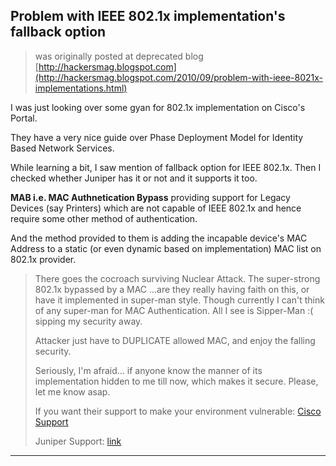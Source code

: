 ## Problem with IEEE 802.1x implementation's fallback option

> was originally posted at deprecated blog [http://hackersmag.blogspot.com](http://hackersmag.blogspot.com/2010/09/problem-with-ieee-8021x-implementations.html)

I was just looking over some gyan for 802.1x implementation on Cisco's Portal.

They have a very nice guide over Phase Deployment Model for Identity Based Network Services.

While learning a bit, I saw mention of fallback option for IEEE 802.1x. Then I checked whether Juniper has it or not and it supports it too.


**MAB i.e. MAC Authnetication Bypass** providing support for Legacy Devices (say Printers) which are not capable of IEEE 802.1x and hence require some other method of authentication.

And the method provided to them is adding the incapable device's MAC Address to a static (or even dynamic based on implementation) MAC list on 802.1x provider.

> There goes the cocroach surviving Nuclear Attack. The super-strong 802.1x bypassed by a MAC ...are they really having faith on this, or have it implemented in super-man style. Though currently I can't think of any super-man for MAC Authentication. All I see is Sipper-Man :( sipping my security away.
>
> Attacker just have to DUPLICATE allowed MAC, and enjoy the falling security.
>
> Seriously, I'm afraid... if anyone know the manner of its implementation hidden to me till now, which makes it secure. Please, let me know asap.
>
> If you want their support to make your environment vulnerable: [Cisco Support](http://www.cisco.com/en/US/docs/ios/sec_user_services/configuration/guide/standalone_mab.html)
>
> Juniper Support: [link](http://kb.juniper.net/KB11429)

---

